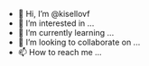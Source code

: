 - 👋 Hi, I’m @kisellovf
- 👀 I’m interested in ...
- 🌱 I’m currently learning ...
- 💞️ I’m looking to collaborate on ...
- 📫 How to reach me ...

<!---
kisellovf/kisellovf is a ✨ special ✨ repository because its `README.md` (this file) appears on your GitHub profile.
You can click the Preview link to take a look at your changes.
--->

